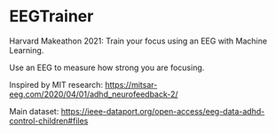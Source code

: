 # EEGTrainer
Harvard Makeathon 2021: Train your focus using an EEG with Machine Learning.

Use an EEG to measure how strong you are focusing.

Inspired by MIT research:
https://mitsar-eeg.com/2020/04/01/adhd_neurofeedback-2/

Main dataset:
https://ieee-dataport.org/open-access/eeg-data-adhd-control-children#files
